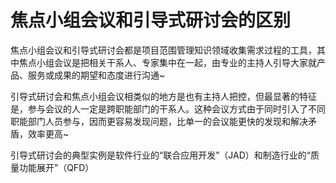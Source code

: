 # 焦点小组会议和引导式研讨会的区别

焦点小组会议和引导式研讨会都是项目范围管理知识领域收集需求过程的工具，其中焦点小组会议是把相关干系人、专家集中在一起，由专业的主持人引导大家就产品、服务或成果的期望和态度进行沟通~

引导式研讨会和焦点小组会议相类似的地方是也有主持人把控，但最显著的特征是，参与会议的人一定是跨职能部门的干系人。这种会议方式由于同时引入了不同职能部门人员参与，因而更容易发现问题，比单一的会议能更快的发现和解决矛盾，效率更高~

引导式研讨会的典型实例是软件行业的“联合应用开发”（JAD）和制造行业的“质量功能展开”（QFD）